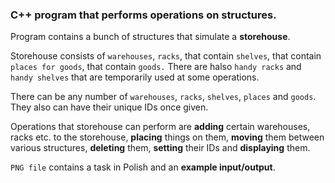 ### C++ program that performs operations on structures.

Program contains a bunch of structures that simulate a **storehouse**. 

Storehouse consists of `warehouses`, `racks`, that contain `shelves`, that contain `places for goods`,
that contain `goods.` There are halso `handy racks` and `handy shelves` that are temporarily used at some
operations.

There can be any number of `warehouses`, `racks`, `shelves`, `places` and `goods`. They also can have
their unique IDs once given. 

Operations that storehouse can perform are **adding** certain warehouses, racks etc. to the storehouse, 
**placing** things on them, **moving** them between various structures,
**deleting** them, **setting** their IDs and **displaying** them.

`PNG file` contains a task in Polish and an **example input/output**.
